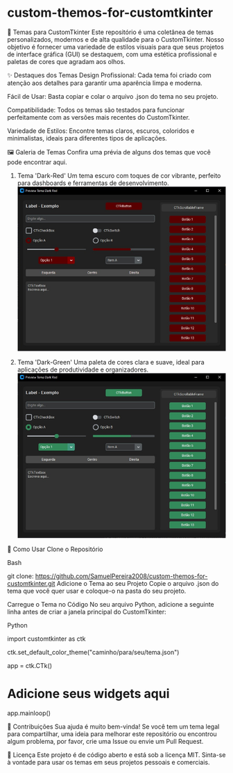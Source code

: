 # custom-themos-for-customtkinter
🎨 Temas para CustomTkinter
Este repositório é uma coletânea de temas personalizados, modernos e de alta qualidade para o CustomTkinter. Nosso objetivo é fornecer uma variedade de estilos visuais para que seus projetos de interface gráfica (GUI) se destaquem, com uma estética profissional e paletas de cores que agradam aos olhos.

✨ Destaques dos Temas
Design Profissional: Cada tema foi criado com atenção aos detalhes para garantir uma aparência limpa e moderna.

Fácil de Usar: Basta copiar e colar o arquivo .json do tema no seu projeto.

Compatibilidade: Todos os temas são testados para funcionar perfeitamente com as versões mais recentes do CustomTkinter.

Variedade de Estilos: Encontre temas claros, escuros, coloridos e minimalistas, ideais para diferentes tipos de aplicações.

🖼️ Galeria de Temas
Confira uma prévia de alguns dos temas que você pode encontrar aqui.

1. Tema 'Dark-Red'
Um tema escuro com toques de cor vibrante, perfeito para dashboards e ferramentas de desenvolvimento.
![Dark-Red](https://github.com/SamuelPereira2008/custom-themos-for-customtkinter/blob/main/Dark-Red.jpeg)

3. Tema 'Dark-Green'
Uma paleta de cores clara e suave, ideal para aplicações de produtividade e organizadores.
![Dark-Green](https://github.com/SamuelPereira2008/custom-themos-for-customtkinter/blob/main/Dark-Green.jpeg)

🚀 Como Usar
Clone o Repositório

Bash

git clone: https://github.com/SamuelPereira2008/custom-themos-for-customtkinter.git
Adicione o Tema ao seu Projeto
Copie o arquivo .json do tema que você quer usar e coloque-o na pasta do seu projeto.

Carregue o Tema no Código
No seu arquivo Python, adicione a seguinte linha antes de criar a janela principal do CustomTkinter:

Python

import customtkinter as ctk

ctk.set_default_color_theme("caminho/para/seu/tema.json")

app = ctk.CTk()
# Adicione seus widgets aqui
app.mainloop()

🤝 Contribuições
Sua ajuda é muito bem-vinda! Se você tem um tema legal para compartilhar, uma ideia para melhorar este repositório ou encontrou algum problema, por favor, crie uma Issue ou envie um Pull Request.

📜 Licença
Este projeto é de código aberto e está sob a licença MIT. Sinta-se à vontade para usar os temas em seus projetos pessoais e comerciais.
